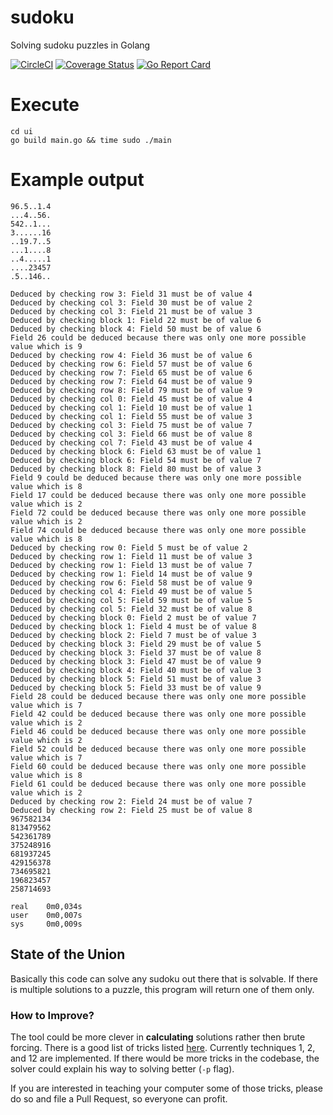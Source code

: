 # sudoku
Solving sudoku puzzles in Golang

[![CircleCI](https://circleci.com/gh/jojomi/sudoku.svg?style=svg)](https://circleci.com/gh/jojomi/sudoku)
[![Coverage Status](https://coveralls.io/repos/github/jojomi/sudoku/badge.svg?branch=master)](https://coveralls.io/github/jojomi/sudoku?branch=master)
[![Go Report Card](https://goreportcard.com/badge/github.com/jojomi/sudoku)](https://goreportcard.com/report/github.com/jojomi/sudoku)


# Execute

    cd ui
    go build main.go && time sudo ./main


# Example output

```
96.5..1.4
...4..56.
542..1...
3......16
..19.7..5
...1....8
..4.....1
....23457
.5..146..

Deduced by checking row 3: Field 31 must be of value 4
Deduced by checking col 3: Field 30 must be of value 2
Deduced by checking col 3: Field 21 must be of value 3
Deduced by checking block 1: Field 22 must be of value 6
Deduced by checking block 4: Field 50 must be of value 6
Field 26 could be deduced because there was only one more possible value which is 9
Deduced by checking row 4: Field 36 must be of value 6
Deduced by checking row 6: Field 57 must be of value 6
Deduced by checking row 7: Field 65 must be of value 6
Deduced by checking row 7: Field 64 must be of value 9
Deduced by checking row 8: Field 79 must be of value 9
Deduced by checking col 0: Field 45 must be of value 4
Deduced by checking col 1: Field 10 must be of value 1
Deduced by checking col 1: Field 55 must be of value 3
Deduced by checking col 3: Field 75 must be of value 7
Deduced by checking col 3: Field 66 must be of value 8
Deduced by checking col 7: Field 43 must be of value 4
Deduced by checking block 6: Field 63 must be of value 1
Deduced by checking block 6: Field 54 must be of value 7
Deduced by checking block 8: Field 80 must be of value 3
Field 9 could be deduced because there was only one more possible value which is 8
Field 17 could be deduced because there was only one more possible value which is 2
Field 72 could be deduced because there was only one more possible value which is 2
Field 74 could be deduced because there was only one more possible value which is 8
Deduced by checking row 0: Field 5 must be of value 2
Deduced by checking row 1: Field 11 must be of value 3
Deduced by checking row 1: Field 13 must be of value 7
Deduced by checking row 1: Field 14 must be of value 9
Deduced by checking row 6: Field 58 must be of value 9
Deduced by checking col 4: Field 49 must be of value 5
Deduced by checking col 5: Field 59 must be of value 5
Deduced by checking col 5: Field 32 must be of value 8
Deduced by checking block 0: Field 2 must be of value 7
Deduced by checking block 1: Field 4 must be of value 8
Deduced by checking block 2: Field 7 must be of value 3
Deduced by checking block 3: Field 29 must be of value 5
Deduced by checking block 3: Field 37 must be of value 8
Deduced by checking block 3: Field 47 must be of value 9
Deduced by checking block 4: Field 40 must be of value 3
Deduced by checking block 5: Field 51 must be of value 3
Deduced by checking block 5: Field 33 must be of value 9
Field 28 could be deduced because there was only one more possible value which is 7
Field 42 could be deduced because there was only one more possible value which is 2
Field 46 could be deduced because there was only one more possible value which is 2
Field 52 could be deduced because there was only one more possible value which is 7
Field 60 could be deduced because there was only one more possible value which is 8
Field 61 could be deduced because there was only one more possible value which is 2
Deduced by checking row 2: Field 24 must be of value 7
Deduced by checking row 2: Field 25 must be of value 8
967582134
813479562
542361789
375248916
681937245
429156378
734695821
196823457
258714693

real    0m0,034s
user    0m0,007s
sys     0m0,009s
```


## State of the Union

Basically this code can solve any sudoku out there that is solvable. If there is multiple solutions to a puzzle, this program will return one of them only.


### How to Improve?

The tool could be more clever in **calculating** solutions rather then brute forcing. There is a good list of tricks listed [here](https://www.sudokuoftheday.com/techniques/). Currently techniques 1, 2, and 12 are implemented. If there would be more tricks in the codebase, the solver could explain his way to solving better (`-p` flag).

If you are interested in teaching your computer some of those tricks, please do so and file a Pull Request, so everyone can profit.